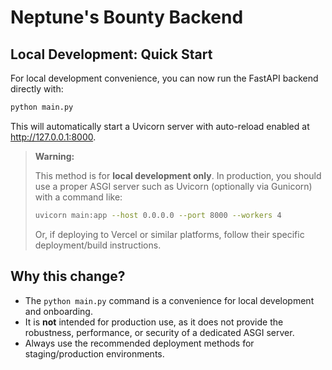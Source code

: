# Neptune's Bounty Backend

## Local Development: Quick Start

For local development convenience, you can now run the FastAPI backend directly with:

```bash
python main.py
```

This will automatically start a Uvicorn server with auto-reload enabled at http://127.0.0.1:8000.

> **Warning:**
>
> This method is for **local development only**. In production, you should use a proper ASGI server such as Uvicorn (optionally via Gunicorn) with a command like:
>
> ```bash
> uvicorn main:app --host 0.0.0.0 --port 8000 --workers 4
> ```
>
> Or, if deploying to Vercel or similar platforms, follow their specific deployment/build instructions.

## Why this change?

- The `python main.py` command is a convenience for local development and onboarding.
- It is **not** intended for production use, as it does not provide the robustness, performance, or security of a dedicated ASGI server.
- Always use the recommended deployment methods for staging/production environments. 